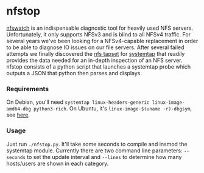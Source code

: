 nfstop
======

[nfswatch](https://nfswatch.sourceforge.io/) is an indispensable diagnostic tool for heavily used NFS servers. Unfortunately, it only supports NFSv3 and is blind to all NFSv4 traffic. For several years we've been looking for a NFSv4-capable replacement in order to be able to diagnose IO issues on our file servers. After several failed attempts we finally discovered the [nfs tapset](https://sourceware.org/systemtap/man/tapset::nfs.3stap.html) for [systemtap](https://sourceware.org/systemtap/) that readily provides the data needed for an in-depth inspection of an NFS server. nfstop consists of a python script that launches a systemtap probe which outputs a JSON that python then parses and displays.

### Requirements

On Debian, you'll need `systemtap linux-headers-generic linux-image-amd64-dbg python3-rich`. On Ubuntu, it's `linux-image-$(uname -r)-dbgsym`, see [here](https://wiki.ubuntu.com/Kernel/Systemtap#Where_to_get_debug_symbols_for_kernel_X.3F).

### Usage

Just run `./nfstop.py`. It'll take some seconds to compile and insmod the systemtap module. Currently there are two command line parameters: `--seconds` to set the update interval and `--lines` to determine how many hosts/users are shown in each category.
